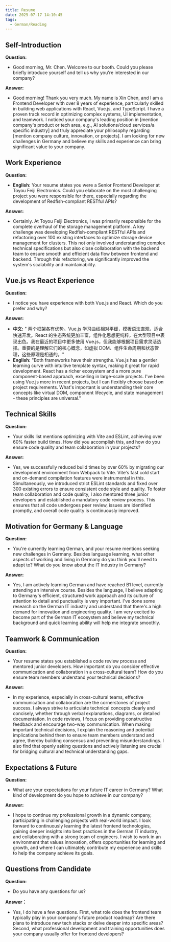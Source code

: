 ```yaml
---
title: Resume
date: 2025-07-17 14:10:45
tags: 
  - German/Reading
---
```


## Self-Introduction

**Question:**

- Good morning, Mr. Chen. Welcome to our booth. Could you please briefly introduce yourself and tell us why you're interested in our company?

**Answer:**

- Good morning! Thank you very much. My name is Xin Chen, and I am a Frontend Developer with over 8 years of experience, particularly skilled in building web applications with React, Vue.js, and TypeScript. I have a proven track record in optimizing complex systems, UI implementation, and teamwork. I noticed your company's leading position in [mention company's product or tech area, e.g., AI solutions/cloud services/a specific industry] and truly appreciate your philosophy regarding [mention company culture, innovation, or projects]. I am looking for new challenges in Germany and believe my skills and experience can bring significant value to your company.

## Work Experience

**Question:**

- **English:** Your resume states you were a Senior Frontend Developer at Toyou Feiji Electronics. Could you elaborate on the most challenging project you were responsible for there, especially regarding the development of Redfish-compliant RESTful APIs?

**Answer:**

- Certainly. At Toyou Feiji Electronics, I was primarily responsible for the complete overhaul of the storage management platform. A key challenge was developing Redfish-compliant RESTful APIs and refactoring over 100 existing interfaces to optimize storage device management for clusters. This not only involved understanding complex technical specifications but also close collaboration with the backend team to ensure smooth and efficient data flow between frontend and backend. Through this refactoring, we significantly improved the system's scalability and maintainability.

## Vue.js vs React Experience

**Question:**

- I notice you have experience with both Vue.js and React. Which do you prefer and why?

**Answer:**

- **中文:** " 两个框架各有优势。Vue.js 学习曲线相对平缓，模板语法直观，适合快速开发。React 的生态系统更加丰富，组件化思想更纯粹，在大型项目中表现出色。我在最近的项目中更多使用 Vue.js，但我能够根据项目需求灵活选择。重要的是理解它们的核心概念，如虚拟 DOM、组件生命周期和状态管理，这些原理是相通的。"
- **English:** "Both frameworks have their strengths. Vue.js has a gentler learning curve with intuitive template syntax, making it great for rapid development. React has a richer ecosystem and a more pure component-based approach, excelling in large-scale projects. I've been using Vue.js more in recent projects, but I can flexibly choose based on project requirements. What's important is understanding their core concepts like virtual DOM, component lifecycle, and state management - these principles are universal."

## Technical Skills

**Question:**

- Your skills list mentions optimizing with Vite and ESLint, achieving over 60% faster build times. How did you accomplish this, and how do you ensure code quality and team collaboration in your projects?

**Answer:**

- Yes, we successfully reduced build times by over 60% by migrating our development environment from Webpack to Vite. Vite's fast cold start and on-demand compilation features were instrumental in this. Simultaneously, we introduced strict ESLint standards and fixed over 300 existing errors to ensure consistent code style and quality. To foster team collaboration and code quality, I also mentored three junior developers and established a mandatory code review process. This ensures that all code undergoes peer review, issues are identified promptly, and overall code quality is continuously improved.

## Motivation for Germany & Language

**Question:**

- You're currently learning German, and your resume mentions seeking new challenges in Germany. Besides language learning, what other aspects of working and living in Germany do you think you'll need to adapt to? What do you know about the IT industry in Germany?

**Answer:**

- Yes, I am actively learning German and have reached B1 level, currently attending an intensive course. Besides the language, I believe adapting to Germany's efficient, structured work approach and its culture of attention to detail and punctuality is very important. I've done some research on the German IT industry and understand that there's a high demand for innovation and engineering quality. I am very excited to become part of the German IT ecosystem and believe my technical background and quick learning ability will help me integrate smoothly.

## Teamwork & Communication

**Question:**

- Your resume states you established a code review process and mentored junior developers. How important do you consider effective communication and collaboration in a cross-cultural team? How do you ensure team members understand your technical decisions?

**Answer:**
	
- In my experience, especially in cross-cultural teams, effective communication and collaboration are the cornerstones of project success. I always strive to articulate technical concepts clearly and concisely, whether through verbal explanations, diagrams, or detailed documentation. In code reviews, I focus on providing constructive feedback and encourage two-way communication. When making important technical decisions, I explain the reasoning and potential implications behind them to ensure team members understand and agree, thereby building consensus and preventing misunderstandings. I also find that openly asking questions and actively listening are crucial for bridging cultural and technical understanding gaps.

## Expectations & Future

**Question:**

- What are your expectations for your future IT career in Germany? What kind of development do you hope to achieve in our company?

**Answer:**

- I hope to continue my professional growth in a dynamic company, participating in challenging projects with real-world impact. I look forward to continuously learning the latest frontend technologies, gaining deeper insights into best practices in the German IT industry, and collaborating with a strong team of engineers. I wish to work in an environment that values innovation, offers opportunities for learning and growth, and where I can ultimately contribute my experience and skills to help the company achieve its goals.

## Questions from Candidate

**Question:**

- Do you have any questions for us?

**Answer：**

- Yes, I do have a few questions. First, what role does the frontend team typically play in your company's future product roadmap? Are there plans to introduce new tech stacks or delve deeper into specific areas? Second, what professional development and training opportunities does your company usually offer for frontend developers?
